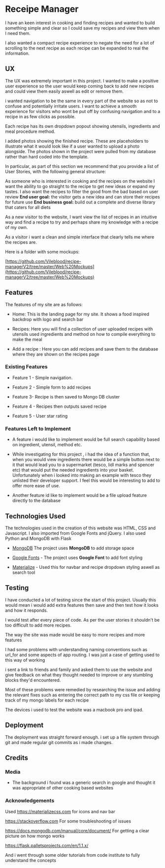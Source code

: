 

# Receipe Manager

  
I have an keen interest in cooking and finding recipes and wanted to build something simple and clear so I could save my recipes and view them when I need them.

I also wanted a compact recipe experience to negate the need for a lot of scrolling to the next recipe as each recipe can be expanded to real the information.

  

## UX

  

The UX was extremely important in this project. I wanted to make a positive user experience so the user would keep coming back to add new recipes and could view them easily aswell as edit or remove them.

  i wanted navigation to be the same in every part of the website so as not to confuse and potentially irritate users. I want to achieve a smooth experience for visitors who wont be put off by confusing navigation and to a recipe in as few clicks as possible. 

  Each recipe has its own dropdown popout showing utensils, ingredients and meal procedure method. 

I added photos showing the finished recipe. These are placeholders to illustrate what it would look like if a user wanted to upload a photo alongside. The photos shown in the project were pulled from my database rather than hard coded into the template.

  In particular, as part of this section we recommend that you provide a list of User Stories, with the following general structure:

  
As someone who is interested in cooking and the  recipes on the website I want the ability to go straight to the recipe to get new ideas or expand my tastes. I also want the recipes to filter the good from the bad based on user review  **End user goal:**  the visitor gets a new idea and can store their recipes for future use  **End business goal:**  build out a complete and diverse library that caters for all diets

  

As a new visitor to the website, I want view the list of recipes in an intuitive way and find a recipe to try and perhaps share my knowledge with a recipe of my own.

  

As a visitor i want a clean and simple interface that clearly tells me where the recipes are.

  

Here is a folder with some mockups:

  

[https://github.com/Vileblood/recipe-managerV2/tree/master/Web%20Mockups](https://github.com/Vileblood/recipe-managerV2/tree/master/Web%20Mockups)

  

## Features

The features of my site are as follows:

  -  Home: This is the landing page for my site. It shows a food inspired backdrop with logo and search bar

-  Recipes: Here you will find a collection of user uploaded recipes with utensils used ingredients and method on how to compile everything to make the meal

-  Add a recipe : Here you can add recipes and save them to the database where they are shown on the recipes page

  

### Existing Features

  

-  Feature 1 - Simple navigation.

-  Feature 2 - Simple form to add recipes

- Feature 3- Recipe is then saved to Mongo DB cluster

- Feature 4 - Recipes then outputs saved recipe

- Feature 5 - User star rating 

  

### Features Left to Implement

  

-  A feature i would like to implement would be full search capability based on ingredient, utensil, method etc.

-  While investigating for this project , i had the idea of a function that, when you would view ingredients there would be a simple button next to it that would lead you to a supermarket (tesco, lidl marks and spencer etc) that would put the needed ingredients into your basket. Unfortunately when i looked into making an example with tesco they unlisted their developer support. I feel this would be interesting to add to offer more ease of use.

- Another feature id like to implement would be a file upload feature directly to the database

  

## Technologies Used

  

The technologies used in the creation of this website was HTML, CSS and Javascript. I also imported from Google Fonts and  jQuery.
I also used Python and MongoDB with Flask

  

-  [MongoDB](https://www.mongodb.com)
  The project uses  **MongoDB**  to add storage space

-  [Google Fonts](https://fonts.google.com/)  - The project uses  **Google Font**  to add font styling

- [Materialize](https://materializecss.com) - Used this for navbar and recipe dropdown styling aswell as search tool

  

## Testing

  

I have conducted a lot of testing since the start of this project. Usually this would mean i would add extra features then save and then test how it looks and how it responds.

  I would test after every piece of code. As per the user stories it shouldn't be too difficult to add more recipes.

  

The way the site was made would be easy to more recipes and more features

  I had some problems with understanding naming conventions such as url_for and some aspects of app routing. I was just a case of getting used to this way of working

  

i sent a link to friends and family and asked them to use the website and give feedback on what they thought needed to improve or any stumbling blocks they'd encountered.

  

Most of these problems were remedied by researching the issue and adding the relevant  fixes such as entering the correct path to my css file or keeping track of my mongo labels for each recipe

  

The devices i used to test the website was a macbook pro and ipad.

  

## Deployment

  

The deployment was straight forward enough. i set up a file system through git and made regular git commits as i made changes.

  

## Credits

  

### Media

  

-  The background i found was a generic search in google and thought it was appropriate of other cooking based websites

  

### Acknowledgements

  
Used https://materializecss.com for icons and nav bar

https://stackoverflow.com For some troubleshooting of issues

https://docs.mongodb.com/manual/core/document/ For getting a clear picture on how mongo works

https://flask.palletsprojects.com/en/1.1.x/

And i went through some older tutorials from code institute to fully understand the concepts